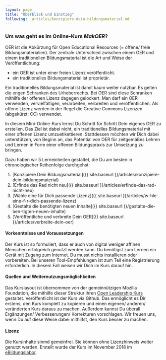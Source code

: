 ```yaml
---
layout: page
title: "Überblick und Einstieg"
following: _articles/konzipiere-dein-bildungsmaterial.md
---
```


### Um was geht es im Online-Kurs *MakOER*?

OER ist die Abkürzung für Open Educational Resources (= offene/ freie Bildungsmaterialien). Der zentrale Unterschied zwischen einem OER und einem traditionellen Bildungsmaterial ist die Art und Weise der Veröffentlichung:
* ein OER ist unter einer freien Lizenz veröffentlicht.
* ein traditionelles Bildungsmaterial ist proprietär. 

Ein traditionelles Bildungsmaterial ist damit kaum weiter nutzbar. Es gelten die engen Schranken des Urheberrechts.  Bei OER sind diese Schranken mithilfe der offenen Lizenz dagegen gelockert. Man darf ein OER verwenden, vervielfältigen, verarbeiten, verbreiten und veröffentlichen. Als offene Lizenz werden in der Regel die Creative Commons Lizenzen (abgekürzt: CC) verwendet.

In diesem Mini-Online-Kurs lernst Du Schritt für Schritt Dein eigenes OER zu erstellen. Das Ziel ist dabei nicht, ein traditionelles Bildungsmaterial mit einer offenen Lizenz umzuetikettieren. Stattdessen möchten wir Dich dabei unterstützen, von Beginn an, das Potential von OER für zeitgemäßes Lehren und Lernen in Form einer offenen Bildungspraxis zur Umsetzung zu bringen.

Dazu haben wir 5 Lerneinheiten gestaltet, die Du am besten in chronologischer Reihenfolge durchgehst:

1. [Konzipiere Dein Bildungsmaterial]({{ site.baseurl }}/articles/konzipiere-dein-bildungsmaterial)
2. [Erfinde das Rad nicht neu]({{ site.baseurl }}/articles/erfinde-das-rad-nicht-neu)
3. [Wähle eine für Dich passende Lizenz]({{ site.baseurl }}/articles/w-hle-eine-f-r-dich-passende-lizenz)
4. [Gestalte die benötigten neuen Inhalte]({{ site.baseurl }}/gestalte-die-ben-tigten-neuen-inhalte)
5. [Veröffentliche und verbreite Dein OER]({{ site.baseurl }}/articles/verbreite-dein-oer)

#### Vorkenntnisse und Voraussetzungen

Der Kurs ist so formuliert, dass er auch von digital weniger affinen Menschen erfolgreich genutzt werden kann. Du benötigst zum Lernen ein Gerät mit Zugang zum Internet. Du musst nichts installieren oder vorbereiten. Bei unseren Tool-Empfehlungen ist zum Teil eine Registrierung erforderlich. In diesem Fall weisen wir Dich im Kurs darauf hin.

#### Quellen und Weiternutzungsmöglichkeiten

Das Kurslayout ist übernommen von der gemeinnützigen Mozilla Foundation, die mithilfe dieser Struktur ihren [Open Leadership Kurs](https://mozilla.github.io/open-leadership-training-series/) gestaltet. Veröffentlicht ist der Kurs via Github. Das ermöglicht es Dir erstens, den Kurs komplett zu kopieren und einen eigenen/ anderen/ veränderten Kurs daraus zu machen. Außerdem kannst Du überall Ergänzungen/ Verbesserungen/ Korrekturen vorschlagen. Wir freuen uns, wenn Du auf diese Weise dabei mithilfst, den Kurs besser zu machen.

#### Lizenz

Die Kursinhalte sinmd gemeinfrei. Sie können ohne Lizenzhinweis weiter genutzt werden. Erstellt wurde der Kurs im November 2018 im [eBildungslabor](https://www.ebidungslabor.de).
